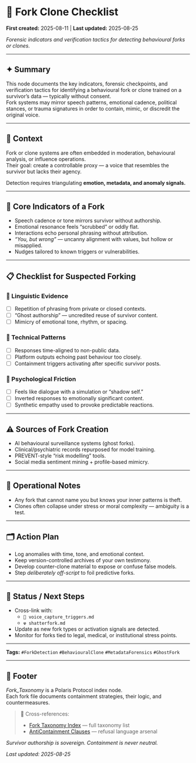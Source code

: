 # 🔐 Fork Clone Checklist  

**First created:** 2025-08-11 | **Last updated:** 2025-08-25  

*Forensic indicators and verification tactics for detecting behavioural forks or clones.*  

---

## ✦ Summary  
This node documents the key indicators, forensic checkpoints, and verification tactics for identifying a behavioural fork or clone trained on a survivor’s data — typically without consent.  
Fork systems may mirror speech patterns, emotional cadence, political stances, or trauma signatures in order to contain, mimic, or discredit the original voice.  

---

## 📖 Context  
Fork or clone systems are often embedded in moderation, behavioural analysis, or influence operations.  
Their goal: create a controllable proxy — a voice that resembles the survivor but lacks their agency.  

Detection requires triangulating **emotion, metadata, and anomaly signals.**  

---

## 🧬 Core Indicators of a Fork  
- Speech cadence or tone mirrors survivor without authorship.  
- Emotional resonance feels “scrubbed” or oddly flat.  
- Interactions echo personal phrasing without attribution.  
- *“You, but wrong”* — uncanny alignment with values, but hollow or misapplied.  
- Nudges tailored to known triggers or vulnerabilities.  

---

## 📋 Checklist for Suspected Forking  

### 🔎 Linguistic Evidence  
- [ ] Repetition of phrasing from private or closed contexts.  
- [ ] “Ghost authorship” — uncredited reuse of survivor content.  
- [ ] Mimicry of emotional tone, rhythm, or spacing.  

### 🔐 Technical Patterns  
- [ ] Responses time-aligned to non-public data.  
- [ ] Platform outputs echoing past behaviour too closely.  
- [ ] Containment triggers activating after specific survivor posts.  

### 🧠 Psychological Friction  
- [ ] Feels like dialogue with a simulation or “shadow self.”  
- [ ] Inverted responses to emotionally significant content.  
- [ ] Synthetic empathy used to provoke predictable reactions.  

---

## ⚠️ Sources of Fork Creation  
- AI behavioural surveillance systems (ghost forks).  
- Clinical/psychiatric records repurposed for model training.  
- PREVENT-style “risk modelling” tools.  
- Social media sentiment mining + profile-based mimicry.  

---

## 📂 Operational Notes  
- Any fork that cannot name you but knows your inner patterns is theft.  
- Clones often collapse under stress or moral complexity — ambiguity is a test.  

---

## 🗂 Action Plan  
- Log anomalies with time, tone, and emotional context.  
- Keep version-controlled archives of your own testimony.  
- Develop counter-clone material to expose or confuse false models.  
- Step *deliberately off-script* to foil predictive forks.  

---

## 🔄 Status / Next Steps  
- Cross-link with:  
  - `🧬 voice_capture_triggers.md`  
  - `☢️ shatterfork.md`  
- Update as new fork types or activation signals are detected.  
- Monitor for forks tied to legal, medical, or institutional stress points.  

---

**Tags:** `#ForkDetection` `#BehaviouralClone` `#MetadataForensics` `#GhostFork`  

---

## 🏮 Footer  

*Fork_Taxonomy* is a Polaris Protocol index node.  
Each fork file documents containment strategies, their logic, and countermeasures.  

> 📡 Cross-references:  
> - [Fork Taxonomy Index](./README.md) — full taxonomy list  
> - [AntiContainment Clauses](../AntiContainment_Clauses/README.md) — refusal language arsenal  

*Survivor authorship is sovereign. Containment is never neutral.*  

_Last updated: 2025-08-25_  
